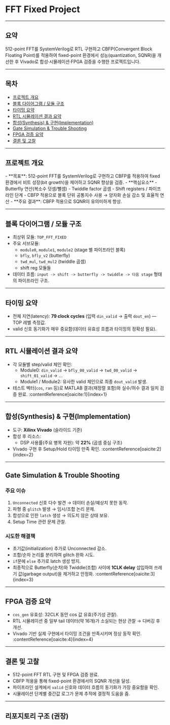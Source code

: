 # FFT Fixed Project

---

## 요약
512-point FFT를 SystemVerilog로 RTL 구현하고 CBFP(Convergent Block Floating Point)를 적용하여 fixed-point 환경에서 성능(quantization, SQNR)을 개선한 후 Vivado로 합성·시뮬레이션·FPGA 검증을 수행한 프로젝트입니다.

---

## 목차
- [프로젝트 개요](#프로젝트-개요)  
- [블록 다이어그램 / 모듈 구조](#블록-다이어그램--모듈-구조)  
- [타이밍 요약](#타이밍-요약)  
- [RTL 시뮬레이션 결과 요약](#rtl-시뮬레이션-결과-요약)  
- [합성(Synthesis) & 구현(Implementation)](#합성synthesis--구현implementation)  
- [Gate Simulation & Trouble Shooting](#gate-simulation--trouble-shooting)  
- [FPGA 검증 요약](#fpga-검증-요약)  
- [결론 및 고찰](#결론-및-고찰)  
---

## 프로젝트 개요
<p align="center">
  
</p>
- **목표**: 512-point FFT를 SystemVerilog로 구현하고 CBFP를 적용하여 fixed 환경에서 비트 성장(bit growth)을 제어하고 SQNR 향상을 검증.  
- **핵심요소**
  - Butterfly 연산(복소수 덧셈/뺄셈)
  - Twiddle factor 곱셈
  - Shift registers / 파이프라인 단계
  - CBFP 적용으로 블록 단위 공통지수 사용 → 양자화 손실 감소 및 효율적 연산
- **주요 결과**: CBFP 적용으로 SQNR이 유의미하게 향상.

---

## 블록 다이어그램 / 모듈 구조
- 최상위 모듈: `TOP_FFT_FIXED`
- 주요 서브모듈:
  - `module0`, `module1`, `module2` (stage 별 파이프라인 블록)
  - `bfly`, `bfly_v2` (butterfly)
  - `twd_mul`, `twd_mul2` (twiddle 곱셈)
  - shift reg 모듈들
- 데이터 흐름: `input -> shift -> butterfly -> twiddle -> 다음 stage` 형태의 파이프라인 구조.

---

## 타이밍 요약
- 전체 지연(latency): **79 clock cycles** (입력 `din_valid` → 출력 `dout_en`) — TOP 레벨 측정값.  
- valid 신호 동기화가 매우 중요함(데이터 유효성 흐름과 타이밍의 정확성 필요).

---

## RTL 시뮬레이션 결과 요약
- 각 모듈별 step/valid 체인 확인:
  - Module0: `din_valid` → `bfly_00_valid` → `twd_00_valid` → `shift_01_valid` → ...
  - Module1 / Module2: 유사한 valid 체인으로 최종 `dout_valid` 발생.
- 테스트 벡터(`cos`, `ran` 등)로 MATLAB 결과(재정렬 포함)와 실수/허수 결과 일치 검증 완료. :contentReference[oaicite:1]{index=1}

---

## 합성(Synthesis) & 구현(Implementation)
- 도구: **Xilinx Vivado** (슬라이드 기준)
- 합성 후 리소스:
  - DSP 사용률(주요 병목 자원): 약 **22%** (곱셈 중심 구조)  
- Vivado 구현 후 Setup/Hold 타이밍 만족 확인. :contentReference[oaicite:2]{index=2}

---

## Gate Simulation & Trouble Shooting
### 주요 이슈
1. `Unconnected` 신호 다수 발견 → 데이터 손실/예상치 못한 동작.  
2. 파형 중 `glitch` 발생 → 임시/조합 논리 문제.  
3. 합성으로 인한 `latch` 생성 → 의도치 않은 상태 보유.  
4. Setup Time 관련 문제 관찰.

### 시도한 해결책
- 초기값(initialization) 추가로 Unconnected 감소.  
- 조합/순차 논리를 분리하여 glitch 완화 시도.  
- `if`문에 `else` 추가로 latch 생성 방지.  
- 최종적으로 Butterfly(순차)와 Twiddle(조합) 사이에 **1CLK delay** 삽입하여 쓰레기 값(garbage output)을 제거하고 안정화. :contentReference[oaicite:3]{index=3}

---

## FPGA 검증 요약
- `cos_gen` 유효성: 32CLK 동안 cos 값 유효(주기성 관찰).  
- RTL 시뮬레이션 중 일부 tail 데이터(약 16개)가 소실되는 현상 관찰 → 디버깅 후 개선.  
- Vivado 기반 실제 구현에서 타이밍 조건을 만족시키며 정상 동작 확인. :contentReference[oaicite:4]{index=4}

---

## 결론 및 고찰
- 512-point FFT RTL 구현 및 FPGA 검증 완료.  
- CBFP 적용을 통해 fixed-point 환경에서의 SQNR 개선을 달성.  
- 파이프라인 설계에서 `valid` 신호와 데이터 흐름의 동기화가 가장 중요함을 확인.  
- 시뮬레이션 단계별 중간값 로그가 문제 추적에 결정적 도움을 줌.

---

## 리포지토리 구조 (권장)
